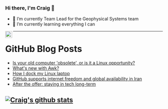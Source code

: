 ### Hi there, I'm Craig 👋

<!--
**CraigTeelFugro/CraigTeelFugro** is a ✨ _special_ ✨ repository because its `README.md` (this file) appears on your GitHub profile.

Here are some ideas to get you started:
-->

- 🔭 I’m currently Team Lead for the Geophysical Systems team
- 🌱 I’m currently learning everything I can

[<img align="left" alt="Craig Teel | LinkedIn" width="22px" src="https://cdn.jsdelivr.net/npm/simple-icons@v3/icons/linkedin.svg" />][linkedin]

---

# GitHub Blog Posts

<!-- BLOG-POST-LIST:START -->
- [Is your old computer &#39;obsolete&#39;, or is it a Linux opportunity?](https://opensource.com/article/22/10/obsolete-computer-linux-opportunity)
- [What&#39;s new with Awk?](https://opensource.com/article/22/10/whats-new-awk)
- [How I dock my Linux laptop](https://opensource.com/article/22/9/docking-linux-laptop)
- [GitHub supports internet freedom and global availability in Iran](https://github.blog/2022-09-29-github-supports-internet-freedom-and-global-availability-in-iran/)
- [After the offer: staying in tech long-term](https://github.blog/2022-09-29-after-the-offer-staying-in-tech-long-term/)
<!-- BLOG-POST-LIST:END -->

## [![Craig's github stats](https://github-readme-stats.vercel.app/api?username=craigteelfugro)](https://github.com/anuraghazra/github-readme-stats)


[linkedin]: https://linkedin.com/in/craig-teel-b8786771
